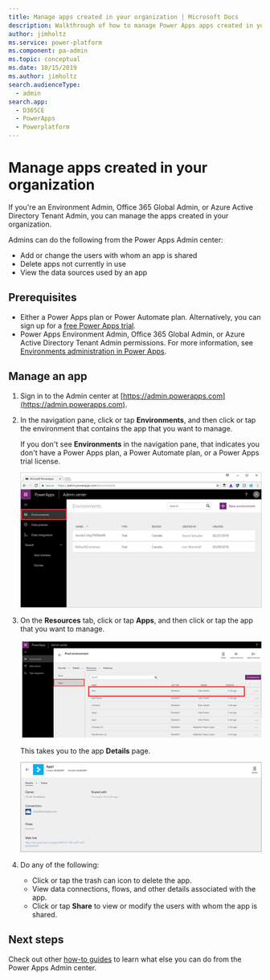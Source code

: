 ```yaml
---
title: Manage apps created in your organization | Microsoft Docs
description: Walkthrough of how to manage Power Apps apps created in your organization
author: jimholtz
ms.service: power-platform
ms.component: pa-admin
ms.topic: conceptual
ms.date: 10/15/2019
ms.author: jimholtz
search.audienceType: 
  - admin
search.app: 
  - D365CE
  - PowerApps
  - Powerplatform
---
```


# Manage apps created in your organization 
If you're an Environment Admin, Office 365 Global Admin, or Azure Active Directory Tenant Admin, you can manage the apps created in your organization.

Admins can do the following from the Power Apps Admin center:
* Add or change the users with whom an app is shared
* Delete apps not currently in use
* View the data sources used by an app

## Prerequisites
* Either a Power Apps plan or Power Automate plan. Alternatively, you can sign up for a [free Power Apps trial](https://docs.microsoft.com/powerapps/maker/signup-for-powerapps).
* Power Apps Environment Admin, Office 365 Global Admin, or Azure Active Directory Tenant Admin permissions. For more information, see [Environments administration in Power Apps](environments-administration.md).

## Manage an app
1. Sign in to the Admin center at [https://admin.powerapps.com](https://admin.powerapps.com).
2. In the navigation pane, click or tap **Environments**, and then click or tap the environment that contains the app that you want to manage.

    If you don't see **Environments** in the navigation pane, that indicates you don't have a Power Apps plan, a Power Automate plan, or a Power Apps trial license.

    ![File and Share](./media/admin-manage-apps/environment.png)
3. On the **Resources** tab, click or tap **Apps**, and then click or tap the app that you want to manage.

   ![File and Share](./media/admin-manage-apps/resources.png)

    This takes you to the app **Details** page.

    ![File and Share](./media/admin-manage-apps/app-details.png)
4. Do any of the following:

    * Click or tap the trash can icon to delete the app.
    * View data connections, flows, and other details associated with the app.
    * Click or tap **Share** to view or modify the users with whom the app is shared.

## Next steps
Check out other [how-to guides](signup-for-powerapps-admin.md) to learn what else you can do from the Power Apps Admin center.
